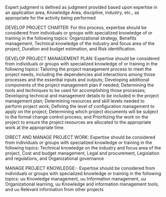 Expert judgment is defined as judgment provided based upon expertise in an application area, Knowledge Area, 
discipline, industry, etc., as appropriate for the activity being performed

DEVELOP PROJECT CHARTER:
For this process, expertise should be considered from individuals or groups with specialized knowledge of or training 
in the following topics:
Organizational strategy,
Benefits management,
Technical knowledge of the industry and focus area of the project,
Duration and budget estimation, and
Risk identification.

DEVELOP PROJECT MANAGEMENT PLAN:
Expertise should be considered from individuals or groups with specialized
knowledge of or training in the following topics:
Tailoring the project management process to meet the project needs, including the dependencies and interactions 
among those processes and the essential inputs and outputs;
Developing additional components of the project management plan if needed;
Determining the tools and techniques to be used for accomplishing those processes;
Developing technical and management details to be included in the project management plan;
Determining resources and skill levels needed to perform project work;
Defining the level of configuration management to apply on the project;
Determining which project documents will be subject to the formal change control process; and
Prioritizing the work on the project to ensure the project resources are allocated to the appropriate work at the 
appropriate time.


DIRECT AND MANAGE PROJECT WORK:
Expertise should be considered from individuals or groups with specialized knowledge 
or training in the following topics:
Technical knowledge on the industry and focus area of the project,
Cost and budget management,
Legal and procurement,
Legislation and regulations, and
Organizational governance

MANAGE PROJECT KNOWLEDGE:-
Expertise should be considered from individuals or groups with specialized knowledge 
or training in the following topics:
uu Knowledge management,
uu Information management,
uu Organizational learning,
uu Knowledge and information management tools, and
uu Relevant information from other projects


